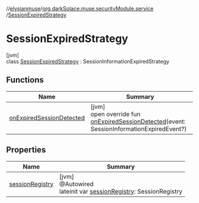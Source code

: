 //[elysianmuse](../../../index.md)/[org.darkSolace.muse.securityModule.service](../index.md)
/[SessionExpiredStrategy](index.md)

# SessionExpiredStrategy

[jvm]\
class [SessionExpiredStrategy](index.md) : SessionInformationExpiredStrategy

## Functions

| Name | Summary |
|---|---|
| [onExpiredSessionDetected](on-expired-session-detected.md) | [jvm]<br>open override fun [onExpiredSessionDetected](on-expired-session-detected.md)(event: SessionInformationExpiredEvent?) |

## Properties

| Name | Summary |
|---|---|
| [sessionRegistry](session-registry.md) | [jvm]<br>@Autowired<br>lateinit var [sessionRegistry](session-registry.md): SessionRegistry |
